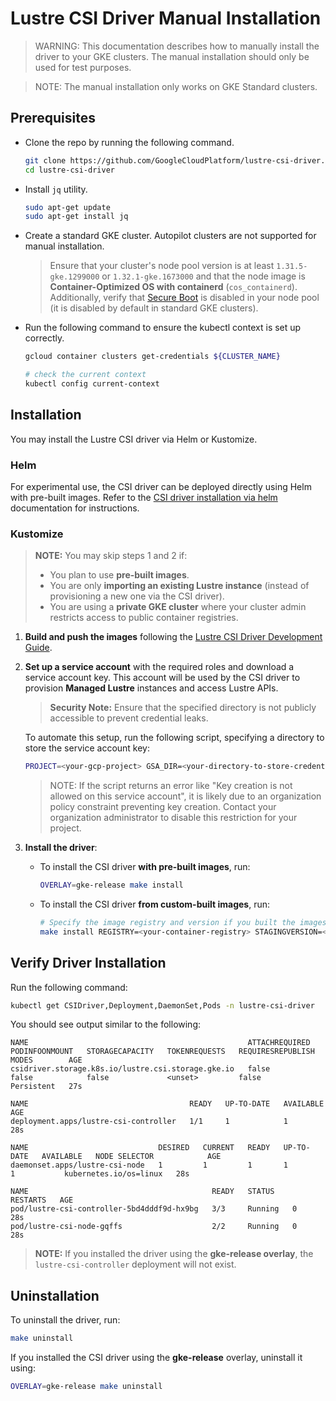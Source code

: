 <!--
Copyright 2025 Google LLC

Licensed under the Apache License, Version 2.0 (the "License");
you may not use this file except in compliance with the License.
You may obtain a copy of the License at

    https://www.apache.org/licenses/LICENSE-2.0

Unless required by applicable law or agreed to in writing, software
distributed under the License is distributed on an "AS IS" BASIS,
WITHOUT WARRANTIES OR CONDITIONS OF ANY KIND, either express or implied.
See the License for the specific language governing permissions and
limitations under the License.
-->

# Lustre CSI Driver Manual Installation

> WARNING: This documentation describes how to manually install the driver to your GKE clusters. The manual installation should only be used for test purposes.

> NOTE: The manual installation only works on GKE Standard clusters.

## Prerequisites

- Clone the repo by running the following command.

  ```bash
  git clone https://github.com/GoogleCloudPlatform/lustre-csi-driver.git
  cd lustre-csi-driver
  ```

- Install `jq` utility.

  ```bash
  sudo apt-get update
  sudo apt-get install jq
  ```

- Create a standard GKE cluster. Autopilot clusters are not supported for manual installation.

  > Ensure that your cluster's node pool version is at least `1.31.5-gke.1299000` or `1.32.1-gke.1673000` and that the node image is **Container-Optimized OS with containerd** (`cos_containerd`). Additionally, verify that [Secure Boot](https://cloud.google.com/kubernetes-engine/docs/how-to/shielded-gke-nodes#secure_boot) is disabled in your node pool (it is disabled by default in standard GKE clusters).

- Run the following command to ensure the kubectl context is set up correctly.

  ```bash
  gcloud container clusters get-credentials ${CLUSTER_NAME}

  # check the current context
  kubectl config current-context
  ```

## Installation

You may install the Lustre CSI driver via Helm or Kustomize.

### Helm

For experimental use, the CSI driver can be deployed directly using Helm with pre-built images. Refer to the [CSI driver installation via helm](/helm/README.md) documentation for instructions.

### Kustomize

> **NOTE:** You may skip steps 1 and 2 if:
>
> - You plan to use **pre-built images**.
> - You are only **importing an existing Lustre instance** (instead of provisioning a new one via the CSI driver).
> - You are using a **private GKE cluster** where your cluster admin restricts access to public container registries.

1. **Build and push the images** following the [Lustre CSI Driver Development Guide](development.md).

2. **Set up a service account** with the required roles and download a service account key. This account will be used by the CSI driver to provision **Managed Lustre** instances and access Lustre APIs.
   > **Security Note:** Ensure that the specified directory is not publicly accessible to prevent credential leaks.

   To automate this setup, run the following script, specifying a directory to store the service account key:

   ```bash
   PROJECT=<your-gcp-project> GSA_DIR=<your-directory-to-store-credentials-by-default-home-dir> ./deploy/base/setup/gsa_setup.sh
   ```

   > NOTE: If the script returns an error like "Key creation is not allowed on this service account", it is likely due to an organization policy constraint preventing key creation. Contact your organization administrator to disable this restriction for your project.

3. **Install the driver**:

   - To install the CSI driver **with pre-built images**, run:

     ```bash
     OVERLAY=gke-release make install
     ```

   - To install the CSI driver **from custom-built images**, run:

     ```bash
     # Specify the image registry and version if you built the images from source.
     make install REGISTRY=<your-container-registry> STAGINGVERSION=<staging-version> PROJECT=<cluster-project-id>
     ```

## **Verify Driver Installation**

Run the following command:

```bash
kubectl get CSIDriver,Deployment,DaemonSet,Pods -n lustre-csi-driver
```

You should see output similar to the following:

```text
NAME                                                 ATTACHREQUIRED   PODINFOONMOUNT   STORAGECAPACITY   TOKENREQUESTS   REQUIRESREPUBLISH   MODES        AGE
csidriver.storage.k8s.io/lustre.csi.storage.gke.io   false            false            false             <unset>         false               Persistent   27s

NAME                                    READY   UP-TO-DATE   AVAILABLE   AGE
deployment.apps/lustre-csi-controller   1/1     1            1           28s

NAME                             DESIRED   CURRENT   READY   UP-TO-DATE   AVAILABLE   NODE SELECTOR            AGE
daemonset.apps/lustre-csi-node   1         1         1       1            1           kubernetes.io/os=linux   28s

NAME                                         READY   STATUS    RESTARTS   AGE
pod/lustre-csi-controller-5bd4dddf9d-hx9bg   3/3     Running   0          28s
pod/lustre-csi-node-gqffs                    2/2     Running   0          28s
```

> **NOTE:** If you installed the driver using the **gke-release overlay**, the `lustre-csi-controller` deployment will not exist.

## **Uninstallation**

To uninstall the driver, run:

```bash
make uninstall
```

If you installed the CSI driver using the **gke-release** overlay, uninstall it using:

```bash
OVERLAY=gke-release make uninstall
```
